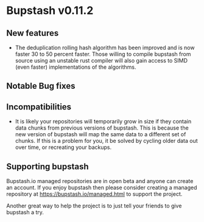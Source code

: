 # Bupstash v0.11.2

## New features

- The deduplication rolling hash algorithm has been improved and is now faster 30 to 50 percent faster.
  Those willing to compile bupstash from source using an unstable rust compiler will also gain access to SIMD (even faster) implementations of the algorithms.

## Notable Bug fixes

## Incompatibilities

- It is likely your repositories will temporarily grow in size if they contain data chunks from previous
  versions of bupstash. This is because the new version of bupstash will map the same data to a different set
  of chunks. If this is a problem for you, it be solved by cycling older data out over time, or
  recreating your backups.

## Supporting bupstash

Bupstash.io managed repositories are in open beta and anyone can create an account.
If you enjoy bupstash then please consider creating a managed repository at https://bupstash.io/managed.html
to support the project.

Another great way to help the project is to just tell your friends to give bupstash a try.
